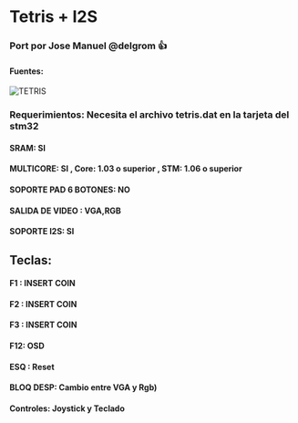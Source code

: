 # Tetris + I2S

### Port por Jose Manuel @delgrom :+1: 
#### Fuentes:

![TETRIS](https://user-images.githubusercontent.com/31018768/93262180-152a1c80-f7a4-11ea-9ad7-93ddde55c6ed.jpg)

### Requerimientos: Necesita el archivo tetris.dat en la tarjeta del stm32

#### SRAM: SI

#### MULTICORE: SI , Core: 1.03 o superior , STM: 1.06 o superior

#### SOPORTE PAD 6 BOTONES: NO

#### SALIDA DE VIDEO : VGA,RGB

#### SOPORTE I2S: SI

## Teclas:

#### F1  :    INSERT COIN
#### F2  :    INSERT COIN
#### F3  :    INSERT COIN
#### F12: OSD
#### ESQ :    Reset
#### BLOQ DESP: Cambio entre VGA y Rgb)
#### Controles: Joystick y Teclado
